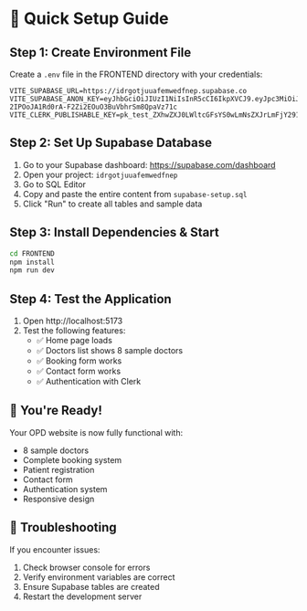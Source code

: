 # 🚀 Quick Setup Guide

## Step 1: Create Environment File
Create a `.env` file in the FRONTEND directory with your credentials:

```env
VITE_SUPABASE_URL=https://idrgotjuuafemwedfnep.supabase.co
VITE_SUPABASE_ANON_KEY=eyJhbGciOiJIUzI1NiIsInR5cCI6IkpXVCJ9.eyJpc3MiOiJzdXBhYmFzZSIsInJlZiI6ImlkcmdvdGp1dWFmZW13ZWRmbmVwIiwicm9sZSI6ImFub24iLCJpYXQiOjE3NTU3MDMzOTEsImV4cCI6MjA3MTI3OTM5MX0.q-2IPOoJA1Rd0rA-F2Zi2EOuO3BuVbhrSm8QpaVz71c
VITE_CLERK_PUBLISHABLE_KEY=pk_test_ZXhwZXJ0LWltcGFsYS0wLmNsZXJrLmFjY291bnRzLmRldiQ
```

## Step 2: Set Up Supabase Database
1. Go to your Supabase dashboard: https://supabase.com/dashboard
2. Open your project: `idrgotjuuafemwedfnep`
3. Go to SQL Editor
4. Copy and paste the entire content from `supabase-setup.sql`
5. Click "Run" to create all tables and sample data

## Step 3: Install Dependencies & Start
```bash
cd FRONTEND
npm install
npm run dev
```

## Step 4: Test the Application
1. Open http://localhost:5173
2. Test the following features:
   - ✅ Home page loads
   - ✅ Doctors list shows 8 sample doctors
   - ✅ Booking form works
   - ✅ Contact form works
   - ✅ Authentication with Clerk

## 🎉 You're Ready!
Your OPD website is now fully functional with:
- 8 sample doctors
- Complete booking system
- Patient registration
- Contact form
- Authentication system
- Responsive design

## 🔧 Troubleshooting
If you encounter issues:
1. Check browser console for errors
2. Verify environment variables are correct
3. Ensure Supabase tables are created
4. Restart the development server
